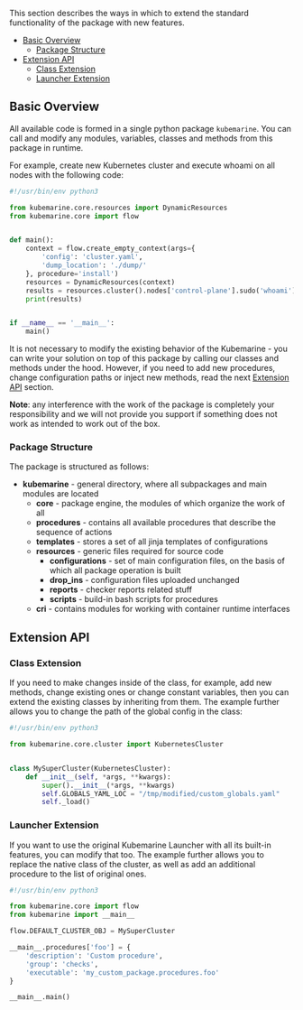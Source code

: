 This section describes the ways in which to extend the standard functionality of the package with new features.

- [Basic Overview](#basic-overview)
  - [Package Structure](#package-structure)
- [Extension API](#extension-api)
  - [Class Extension](#class-extension)
  - [Launcher Extension](#launcher-extension)

## Basic Overview

All available code is formed in a single python package `kubemarine`. You can call and modify any modules, variables,
classes and methods from this package in runtime.

For example, create new Kubernetes cluster and execute whoami on all nodes with the following code:

```python
#!/usr/bin/env python3

from kubemarine.core.resources import DynamicResources
from kubemarine.core import flow


def main():
    context = flow.create_empty_context(args={
        'config': 'cluster.yaml',
        'dump_location': './dump/'
    }, procedure='install')
    resources = DynamicResources(context)
    results = resources.cluster().nodes['control-plane'].sudo('whoami')
    print(results)


if __name__ == '__main__':
    main()
```

It is not necessary to modify the existing behavior of the Kubemarine - you can write your solution on top of this
package by calling our classes and methods under the hood. However, if you need to add new procedures, change
configuration paths or inject new methods, read the next [Extension API](#extension-api) section.

**Note**: any interference with the work of the package is completely your responsibility and we will not provide you
support if something does not work as intended to work out of the box.

### Package Structure

The package is structured as follows:

- **kubemarine** - general directory, where all subpackages and main modules are located
  - **core** - package engine, the modules of which organize the work of all
  - **procedures** - contains all available procedures that describe the sequence of actions
  - **templates** - stores a set of all jinja templates of configurations
  - **resources** - generic files required for source code
    - **configurations** - set of main configuration files, on the basis of which all package operation is built
    - **drop_ins** - configuration files uploaded unchanged
    - **reports** - checker reports related stuff
    - **scripts** - build-in bash scripts for procedures
  - **cri** - contains modules for working with container runtime interfaces

## Extension API

### Class Extension

If you need to make changes inside of the class, for example, add new methods, change existing ones or change constant
variables, then you can extend the existing classes by inheriting from them. The example further allows you to change
the path of the global config in the class:

```python
#!/usr/bin/env python3

from kubemarine.core.cluster import KubernetesCluster


class MySuperCluster(KubernetesCluster):
    def __init__(self, *args, **kwargs):
        super().__init__(*args, **kwargs)
        self.GLOBALS_YAML_LOC = "/tmp/modified/custom_globals.yaml"
        self._load()
```

### Launcher Extension

If you want to use the original Kubemarine Launcher with all its built-in features, you can modify that too. The example
further allows you to replace the native class of the cluster, as well as add an additional procedure to the list of
original ones.

```python
#!/usr/bin/env python3

from kubemarine.core import flow
from kubemarine import __main__

flow.DEFAULT_CLUSTER_OBJ = MySuperCluster

__main__.procedures['foo'] = {
    'description': 'Custom procedure',
    'group': 'checks',
    'executable': 'my_custom_package.procedures.foo'
}

__main__.main()
```
